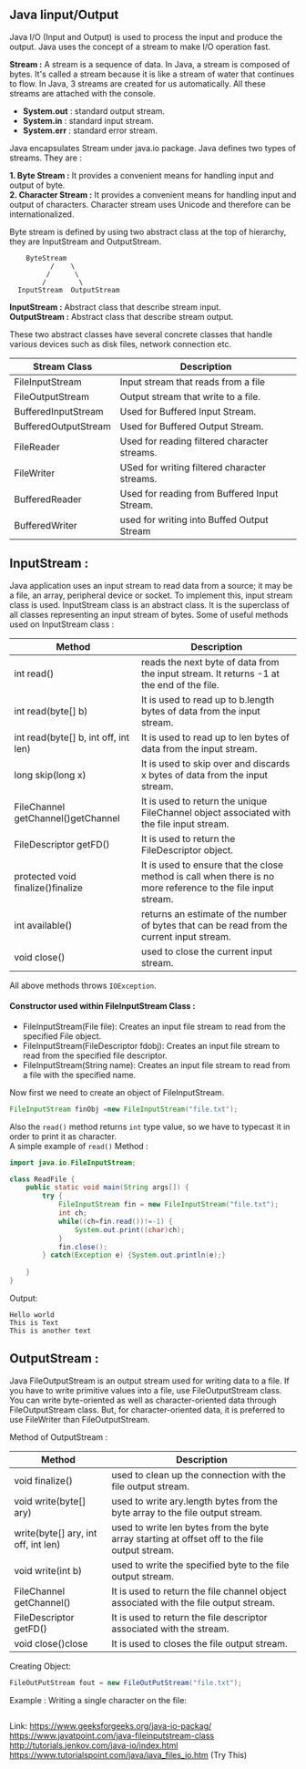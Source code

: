 ## Java Iinput/Output

Java I/O (Input and Output) is used to process the input and produce the output. Java uses the concept of a stream to make I/O operation fast. 

**Stream :** A stream is a sequence of data. In Java, a stream is composed of bytes. It's called a stream because it is like a stream of water that continues to flow. In Java, 3 streams are created for us automatically. All these streams are attached with the console.

* **System.out** : standard output stream.
* **System.in** : standard input stream.
* **System.err** : standard error stream.

Java encapsulates Stream under java.io package. Java defines two types of streams. They are :

**1. Byte Stream :** It provides a convenient means for handling input and output of byte.  
**2. Character Stream :** It provides a convenient means for handling input and output of characters. Character stream uses Unicode and therefore can be internationalized.

Byte stream is defined by using two abstract class at the top of hierarchy, they are InputStream and OutputStream.
```console
	ByteStream
          /    \
         /      \
        /        \
  InputStream  OutputStream
```
**InputStream :** Abstract class that describe stream input.  
**OutputStream :** Abstract class that describe stream output.   

These two abstract classes have several concrete classes that handle various devices such as disk files, network connection etc.

|Stream Class|Description|
|-----|------|
|FileInputStream|Input stream that reads from a file|
|FileOutputStream|Output stream that write to a file.|
|BufferedInputStream|Used for Buffered Input Stream.|
|BufferedOutputStream|Used for Buffered Output Stream.|
|FileReader|Used for reading filtered character streams.|
|FileWriter|USed for writing filtered character streams.|
|BufferedReader|Used for reading from Buffered Input Stream.|
|BufferedWriter|used for writing into Buffed Output Stream|

## InputStream :

Java application uses an input stream to read data from a source; it may be a file, an array, peripheral device or socket. To implement this, input stream class is used. InputStream class is an abstract class. It is the superclass of all classes representing an input stream of bytes. Some of useful methods used on InputStream class :

|Method|Description|
|-----|----------|
|int read()|reads the next byte of data from the input stream. It returns -1 at the end of the file.|
|int read(byte[] b)|It is used to read up to b.length bytes of data from the input stream.|
|int read(byte[] b, int off, int len)|It is used to read up to len bytes of data from the input stream.|
|long skip(long x)|It is used to skip over and discards x bytes of data from the input stream.|
|FileChannel getChannel()getChannel|It is used to return the unique FileChannel object associated with the file input stream.|
|FileDescriptor getFD()|It is used to return the FileDescriptor object.|
|protected void finalize()finalize|It is used to ensure that the close method is call when there is no more reference to the file input stream.|
|int available()|returns an estimate of the number of bytes that can be read from the current input stream.|
|void close()|used to close the current input stream.|


All above methods throws `IOException`. 

#### Constructor used within FileInputStream Class :
* FileInputStream(File file): Creates an input file stream to read from the specified File object.
* FileInputStream(FileDescriptor fdobj): Creates an input file stream to read from the specified file descriptor.
* FileInputStream(String name): Creates an input file stream to read from a file with the specified name.

Now first we need to create an object of FileInputStream.
```java
FileInputStream finObj =new FileInputStream("file.txt");
```
Also the `read()` method returns `int` type value, so we have to typecast it in order to print it as character.  
A simple example of `read()` Method :
```java
import java.io.FileInputStream;

class ReadFile {
	public static void main(String args[]) {
		try {
			FileInputStream fin = new FileInputStream("file.txt");
			int ch;
			while((ch=fin.read())!=-1) {
				System.out.print((char)ch);
			}
			fin.close();
		} catch(Exception e) {System.out.println(e);} 
		
	}
}
```
Output:
```console
Hello world
This is Text
This is another text
```

## OutputStream :

Java FileOutputStream is an output stream used for writing data to a file. If you have to write primitive values into a file, use FileOutputStream class. You can write byte-oriented as well as character-oriented data through FileOutputStream class. But, for character-oriented data, it is preferred to use FileWriter than FileOutputStream.

Method of OutputStream :

|Method|Description|
|------|-----------|
|void finalize()|used to clean up the connection with the file output stream.|
|void write(byte[] ary)|used to write ary.length bytes from the byte array to the file output stream.|
|write(byte[] ary, int off, int len)|used to write len bytes from the byte array starting at offset off to the file output stream.|
|void write(int b)|used to write the specified byte to the file output stream.|
|FileChannel getChannel()|It is used to return the file channel object associated with the file output stream.|
|FileDescriptor getFD()|It is used to return the file descriptor associated with the stream.|
|void close()close|It is used to closes the file output stream.|

Creating Object:
```java
FileOutPutStream fout = new FileOutPutStream("file.txt");
```
Example : Writing a single character on the file:
```java

```

Link:
https://www.geeksforgeeks.org/java-io-packag/  
https://www.javatpoint.com/java-fileinputstream-class  
http://tutorials.jenkov.com/java-io/index.html  
https://www.tutorialspoint.com/java/java_files_io.htm (Try This)

